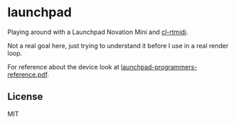 # launchpad

Playing around with a Launchpad Novation Mini and [cl-rtmidi](https://github.com/boqs/cl-rtmidi).

Not a real goal here, just trying to understand it before I use in a real render loop.

For reference about the device look at [launchpad-programmers-reference.pdf](https://github.com/Granjow/launchpad-mini/blob/master/doc/launchpad-programmers-reference.pdf).

## License

MIT

